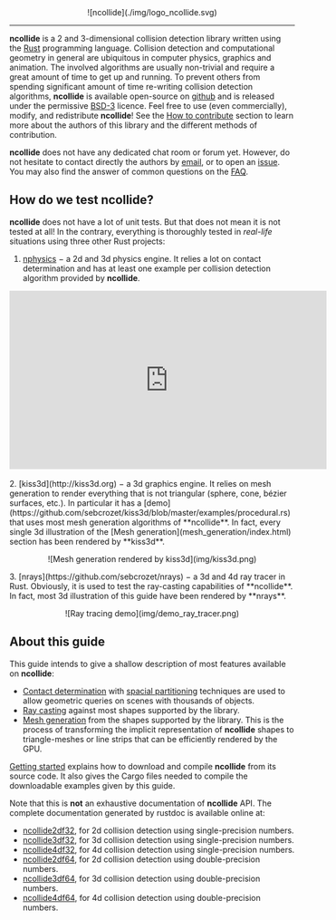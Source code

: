 <center>
![ncollide](./img/logo_ncollide.svg)
</center>

-----

**ncollide** is a 2 and 3-dimensional collision detection library written using
the [Rust](http://rust-lang.org) programming language. Collision detection and
computational geometry in general are ubiquitous in computer physics, graphics
and animation. The involved algorithms are usually non-trivial and require a
great amount of time to get up and running.  To prevent others from spending
significant amount of time re-writing collision detection algorithms,
**ncollide** is available open-source on
[github](http://github.com/sebcrozet/ncollide) and is released under the
permissive [BSD-3](http://opensource.org/licenses/BSD-3-Clause) licence. Feel
free to use (even commercially), modify, and redistribute **ncollide**! See the
[How to contribute](how_to_contribute/index.html) section to learn more about
the authors of this library and the different methods of contribution.

**ncollide** does not have any dedicated chat room or forum yet. However, do
not hesitate to contact directly the authors by
[email](mailto:developer@crozet.re), or to open an
[issue](http://github.com/sebcrozet/ncollide/issues). You may also find the
answer of common questions on the [FAQ](faq/index.html).

## How do we test ncollide?
**ncollide** does not have a lot of unit tests. But that does not mean it is
not tested at all! In the contrary, everything is thoroughly tested in
_real-life_ situations using three other Rust projects:

1. [nphysics](http://nphysics-dev.org) − a 2d and 3d physics engine. It relies
   a lot on contact determination and has at least one example per collision
   detection algorithm provided by **ncollide**.
<p>
<center>
<iframe width="560" height="315" src="http://www.youtube.com/embed/CANjXZ5rocI" frameborder="0" allowfullscreen></iframe>
</center>
</p>
2. [kiss3d](http://kiss3d.org) − a 3d graphics engine. It relies on mesh
   generation to render everything that is not triangular (sphere, cone, bézier
   surfaces, etc.). In particular it has a
   [demo](https://github.com/sebcrozet/kiss3d/blob/master/examples/procedural.rs)
   that uses most mesh generation algorithms of **ncollide**. In fact, every
   single 3d illustration of the [Mesh generation](mesh_generation/index.html)
   section has been rendered by **kiss3d**.
<p>
<center>
![Mesh generation rendered by kiss3d](img/kiss3d.png)
</center>
</p>
<p>
3. [nrays](https://github.com/sebcrozet/nrays) − a 3d and 4d ray tracer in
   Rust. Obviously, it is used to test the ray-casting capabilities of
   **ncollide**. In fact, most 3d illustration of this guide have been rendered
   by **nrays**.
</p>
<p>
<center>
![Ray tracing demo](img/demo_ray_tracer.png)
</center>
</p>

## About this guide
This guide intends to give a shallow description of most features available on
**ncollide**:
* [Contact determination](contact_determination/index.html) with [spacial
  partitioning](contact_determination/broad_phase.html) techniques are used to
  allow geometric queries on scenes with thousands of objects.
* [Ray casting](ray_casting/index.html) against most shapes supported by
  the library.
* [Mesh generation](mesh_generation/index.html) from the shapes
  supported by the library. This is the process of transforming the implicit
  representation of **ncollide** shapes to triangle-meshes or line strips
  that can be efficiently rendered by the GPU.

[Getting started](getting_started/index.md) explains how to download and
compile **ncollide** from its source code. It also gives the Cargo files needed
to compile the downloadable examples given by this guide.

Note that this is **not** an exhaustive documentation of **ncollide** API. The
complete documentation generated by rustdoc is available online at:
* [ncollide2df32](doc/ncollide2df32), for 2d collision detection using single-precision numbers.
* [ncollide3df32](doc/ncollide3df32), for 3d collision detection using single-precision numbers.
* [ncollide4df32](doc/ncollide4df32), for 4d collision detection using single-precision numbers.
* [ncollide2df64](doc/ncollide2df64), for 2d collision detection using double-precision numbers.
* [ncollide3df64](doc/ncollide3df64), for 3d collision detection using double-precision numbers.
* [ncollide4df64](doc/ncollide4df64), for 4d collision detection using double-precision numbers.
